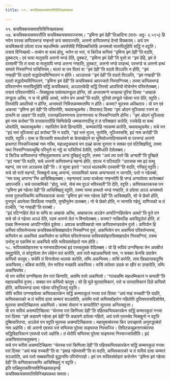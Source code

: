 ```yaml
---
title: ११. कयविक्कयसमापत्तिविनिच्छयकथा

---
```

११. कयविक्कयसमापत्तिविनिच्छयकथा  
५७. कयविक्कयसमापत्तीति कयविक्कयसमापज्जनम्। ‘‘इमिना इमं देही’’तिआदिना (पारा॰ अट्ठ॰ २.५९५) हि नयेन परस्स कप्पियभण्डं गण्हन्तो कयं समापज्जति, अत्तनो कप्पियभण्डं देन्तो विक्कयम्। अयं पन कयविक्कयो ठपेत्वा पञ्च सहधम्मिके अवसेसेहि गिहिपब्बजितेहि अन्तमसो मातापितूहिपि सद्धिं न वट्टति।  
तत्रायं विनिच्छयो – वत्थेन वा वत्थं होतु, भत्तेन वा भत्तं, यं किञ्चि कप्पियं ‘‘इमिना इमं देही’’ति वदति, दुक्कटम्। एवं वत्वा मातुयापि अत्तनो भण्डं देति, दुक्कटं, ‘‘इमिना इमं देही’’ति वुत्तो वा ‘‘इमं देहि, इमं ते दस्सामी’’ति तं वत्वा वा मातुयापि भण्डं अत्तना गण्हाति, दुक्कटं, अत्तनो भण्डे परहत्थं, परभण्डे च अत्तनो हत्थं सम्पत्ते निस्सग्गियं पाचित्तियम्। मातरं वा पन पितरं वा ‘‘इमं देही’’ति वदतो विञ्ञत्ति न होति, ‘‘इमं गण्हाही’’ति ददतो सद्धादेय्यविनिपातनं न होति। अञ्ञातकं ‘‘इमं देही’’ति वदतो विञ्ञत्ति, ‘‘इमं गण्हाही’’ति ददतो सद्धादेय्यविनिपातनं, ‘‘इमिना इमं देही’’ति कयविक्कयं आपज्जतो निस्सग्गियम्। तस्मा कप्पियभण्डं परिवत्तन्तेन मातापितूहिपि सद्धिं कयविक्कयं, अञ्ञातकेहि सद्धिं तिस्सो आपत्तियो मोचेन्तेन परिवत्तेतब्बम्।  
तत्रायं परिवत्तनविधि – भिक्खुस्स पाथेय्यतण्डुला होन्ति, सो अन्तरामग्गे भत्तहत्थं पुरिसं दिस्वा ‘‘अम्हाकं तण्डुला अत्थि, न च नो इमेहि अत्थो, भत्तेन पन अत्थो’’ति वदति, पुरिसो तण्डुले गहेत्वा भत्तं देति, वट्टति। तिस्सोपि आपत्तियो न होन्ति, अन्तमसो निमित्तकम्ममत्तम्पि न होति। कस्मा? मूलस्स अत्थिताय। यो पन एवं अकत्वा ‘‘इमिना इमं देही’’ति परिवत्तेति, यथावत्थुकमेव। विघासादं दिस्वा ‘‘इमं ओदनं भुञ्जित्वा रजनं वा दारूनि वा आहरा’’ति वदति, रजनछल्लिगणनाय दारुगणनाय च निस्सग्गियानि होन्ति। ‘‘इमं ओदनं भुञ्जित्वा इमं नाम करोथा’’ति दन्तकारादीहि सिप्पिकेहि धम्मकरणादीसु तं तं परिक्खारं कारेति, रजकेहि वा वत्थं धोवापेति, यथावत्थुकमेव। नहापितेन केसे छिन्दापेति , कम्मकारेहि नवकम्मं कारेति, यथावत्थुकमेव। सचे पन ‘‘इदं भत्तं भुञ्जित्वा इदं करोथा’’ति न वदति, ‘‘इदं भत्तं भुञ्ज, भुत्तोसि, भुञ्जिस्ससि, इदं नाम करोही’’ति वदति, वट्टति। एत्थ च किञ्चापि वत्थधोवने वा केसच्छेदने वा भूमिसोधनादिनवकम्मे वा परभण्डं अत्तनो हत्थगतं निस्सज्जितब्बं नाम नत्थि, महाअट्ठकथायं पन दळ्हं कत्वा वुत्तत्ता न सक्का एतं पटिक्खिपितुं, तस्मा यथा निस्सग्गियवत्थुम्हि परिभुत्ते वा नट्ठे वा पाचित्तियं देसेति, एवमिधापि देसेतब्बम्।  
यं किञ्चि कप्पियभण्डं गण्हितुकामताय अग्घं पुच्छितुं वट्टति, तस्मा ‘‘अयं तव पत्तो किं अग्घती’’ति पुच्छिते ‘‘इदं नामा’’ति वदति, सचे अत्तनो कप्पियभण्डं महग्घं होति, एवञ्च नं पटिवदति ‘‘उपासक मम इदं वत्थु महग्घं, तव पत्तं अञ्ञस्स देही’’ति। तं सुत्वा इतरो ‘‘अञ्ञं थालकम्पि दस्सामी’’ति वदति, गण्हितुं वट्टति। सचे सो पत्तो महग्घो, भिक्खुनो वत्थु अप्पग्घं, पत्तसामिको चस्स अप्पग्घभावं न जानाति, पत्तो न गहेतब्बो, ‘‘मम वत्थु अप्पग्घ’’न्ति आचिक्खितब्बम्। महग्घभावं ञत्वा वञ्चेत्वा गण्हन्तोपि हि भण्डं अग्घापेत्वा कारेतब्बतं आपज्जति। सचे पत्तसामिको ‘‘होतु, भन्ते, सेसं मम पुञ्ञं भविस्सती’’ति देति, वट्टति। कप्पियकारकस्स पन ‘‘इमिना इमं गहेत्वा देही’’ति आचिक्खितुं वट्टति, तस्मा यस्स हत्थतो भण्डं गण्हाति, तं ठपेत्वा अञ्ञं अन्तमसो तस्स पुत्तभातिकम्पि कप्पियकारकं कत्वा ‘‘इमिना इमं नाम गहेत्वा देही’’ति आचिक्खति, सो चे छेको होति, पुनप्पुनं अपनेत्वा विवदित्वा गण्हाति, तुण्हीभूतेन ठातब्बम्। नो चे छेको होति, न जानाति गहेतुं, वाणिजको च तं वञ्चेति, ‘‘मा गण्हाही’’ति वत्तब्बो।  
‘‘इदं पटिग्गहितं तेलं वा सप्पि वा अम्हाकं अत्थि, अम्हाकञ्च अञ्ञेन अप्पटिग्गहितकेन अत्थो’’ति वुत्ते पन सचे सो तं गहेत्वा अञ्ञं देति, पठमं अत्तनो तेलं न मिनापेतब्बम्। कस्मा? नाळियञ्हि अवसिट्ठतेलं होति, तं पच्छा मिनन्तस्स अप्पटिग्गहितं दूसेय्य। अयञ्च कयविक्कयो नाम कप्पियभण्डवसेन वुत्तो। कप्पियेन हि कप्पियं परिवत्तेन्तस्स कयविक्कयसिक्खापदेन निस्सग्गियं वुत्तं, अकप्पियेन पन अकप्पियं परिवत्तेन्तस्स, कप्पियेन वा अकप्पियं अकप्पियेन वा कप्पियं परिवत्तेन्तस्स रूपियसंवोहारसिक्खापदेन निस्सग्गियं, तस्मा उभोसु वा एकस्मिं वा अकप्पिये सति रूपियसंवोहारो नाम होति।  
५८. रूपियसंवोहारस्स च गरुभावदीपनत्थं इदं पत्तचतुक्कं वेदितब्बम्। यो हि रूपियं उग्गण्हित्वा तेन अयबीजं समुट्ठापेति, तं कोट्टापेत्वा तेन लोहेन पत्तं कारेति, अयं पत्तो महाअकप्पियो नाम, न सक्का केनचि उपायेन कप्पियो कातुम्। सचेपि तं विनासेत्वा थालकं कारेति, तम्पि अकप्पियम्। वासिं कारेति, ताय छिन्नदन्तकट्ठम्पि अकप्पियम्। बळिसं कारेति, तेन मारिता मच्छापि अकप्पिया। वासिं तापेत्वा उदकं वा खीरं वा उण्हापेति, तम्पि अकप्पियमेव।  
यो पन रूपियं उग्गण्हित्वा तेन पत्तं किणाति, अयम्पि पत्तो अकप्पियो। ‘‘पञ्चन्नम्पि सहधम्मिकानं न कप्पती’’ति महापच्चरियं वुत्तम्। सक्का पन कप्पियो कातुम्। सो हि मूले मूलसामिकानं, पत्ते च पत्तसामिकानं दिन्ने कप्पियो होति, कप्पियभण्डं दत्वा गहेत्वा परिभुञ्जितुं वट्टति।  
योपि रूपियं उग्गण्हापेत्वा कप्पियकारकेन सद्धिं कम्मारकुलं गन्त्वा पत्तं दिस्वा ‘‘अयं मय्हं रुच्चती’’ति वदति, कप्पियकारको च तं रूपियं दत्वा कम्मारं सञ्ञापेति, अयम्पि पत्तो कप्पियवोहारेन गहितोपि दुतियपत्तसदिसोयेव, मूलस्स सम्पटिच्छितत्ता अकप्पियो। कस्मा सेसानं न कप्पतीति? मूलस्स अनिस्सट्ठत्ता।  
यो पन रूपियं असम्पटिच्छित्वा ‘‘थेरस्स पत्तं किणित्वा देही’’ति पहितकप्पियकारकेन सद्धिं कम्मारकुलं गन्त्वा पत्तं दिस्वा ‘‘इमे कहापणे गहेत्वा इमं देही’’ति कहापणे दापेत्वा गहितो, अयं पत्तो एतस्सेव भिक्खुनो न वट्टति दुब्बिचारितत्ता, अञ्ञेसं पन वट्टति मूलस्स असम्पटिच्छितत्ता। महासुमत्थेरस्स किर उपज्झायो अनुरुद्धत्थेरो नाम अहोसि। सो अत्तनो एवरूपं पत्तं सप्पिस्स पूरेत्वा सङ्घस्स निस्सज्जि। तिपिटकचूळनागत्थेरस्स सद्धिविहारिकानं एवरूपो पत्तो अहोसि। तं थेरोपि सप्पिस्स पूरेत्वा सङ्घस्स निस्सज्जापेसीति। इदं अकप्पियपत्तचतुक्कम्।  
सचे पन रूपियं असम्पटिच्छित्वा ‘‘थेरस्स पत्तं किणित्वा देही’’ति पहितकप्पियकारकेन सद्धिं कम्मारकुलं गन्त्वा पत्तं दिस्वा ‘‘अयं मय्हं रुच्चती’’ति वा ‘‘इमाहं गहेस्सामी’’ति वा वदति, कप्पियकारको च तं रूपियं दत्वा कम्मारं सञ्ञापेति, अयं पत्तो सब्बकप्पियो बुद्धानम्पि परिभोगारहो। इमं पन रूपियसंवोहारं करोन्तेन ‘‘इमिना इमं गहेत्वा देही’’ति कप्पियकारकम्पि आचिक्खितुं न वट्टति।  
इति पाळिमुत्तकविनयविनिच्छयसङ्गहे  
कयविक्कयसमापत्तिविनिच्छयकथा समत्ता।  